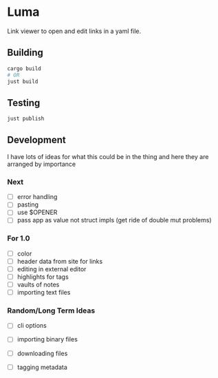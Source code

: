 # Luma
Link viewer to open and edit links in a yaml file.

## Building
```sh
cargo build
# OR
just build
```
## Testing
```sh
just publish
```

## Development

I have lots of ideas for what this could be in the thing and here they are
arranged by importance

### Next
- [ ] error handling
- [ ] pasting
- [ ] use $OPENER
- [ ] pass app as value not struct impls (get ride of double mut problems)

### For 1.0
- [ ] color
- [ ] header data from site for links
- [ ] editing in external editor
- [ ] highlights for tags
- [ ] vaults of notes
- [ ] importing text files

### Random/Long Term Ideas

- [ ] cli options
- [ ] importing binary files
- [ ] downloading files
- [ ] tagging metadata

